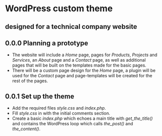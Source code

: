 # WordPress custom theme
## designed for a technical company website

## 0.0.0 Planning a prototype
* The website will include a *Home* page, pages for *Products*, *Projects* and *Services*, an *About* page and a *Contact* page, as well as additional pages that will be built on the templates made for the basic pages.
* There will be a custom page design for the *Home* page, a plugin will be used for the *Contact* page and page-templates will be created for the rest of the pages.   

## 0.0.1 Set up the theme
* Add the required files *style.css* and *index.php*.
* Fill *style.css* in with the initial comments section.
* Create a basic *index.php* which echoes a main title with *get_the_title()* and contains the WordPress loop which calls *the_post()* and *the_content()*.
